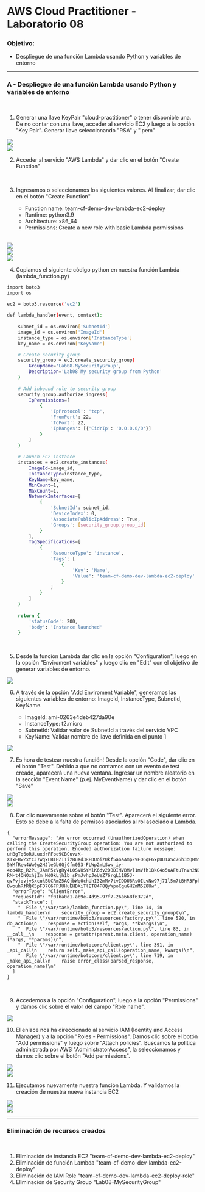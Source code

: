 # AWS Cloud Practitioner - Laboratorio 08

### Objetivo: 
* Despliegue de una función Lambda usando Python y variables de entorno

---

### A - Despliegue de una función Lambda usando Python y variables de entorno
<br>

1. Generar una llave KeyPair "cloud-practitioner" o tener disponible una. De no contar con una llave, acceder al servicio EC2 y luego a la opción "Key Pair". Generar llave seleccionando "RSA" y ".pem" 

<img src="images/lab08_04.jpg">
<br>

<img src="images/lab08_05.jpg">
<br>

2. Acceder al servicio "AWS Lambda" y dar clic en el botón "Create Function"

<br>

3. Ingresamos o seleccionamos los siguientes valores. Al finalizar, dar clic en el botón "Create Function"

    * Function name: team-cf-demo-dev-lambda-ec2-deploy
    * Runtime: python3.9
    * Architecture: x86_64
    * Permissions: Create a new role with basic Lambda permissions

<br>
<img src="images/lab08_01.jpg">
<br>

<img src="images/lab08_02.jpg">
<br>

<img src="images/lab08_03.jpg">
<br>

4. Copiamos el siguiente código python en nuestra función Lambda (lambda_function.py)

```bash
import boto3
import os
 
ec2 = boto3.resource('ec2')

def lambda_handler(event, context):
    
    subnet_id = os.environ['SubnetId']
    image_id = os.environ['ImageId']
    instance_type = os.environ['InstanceType']
    key_name = os.environ['KeyName']

    # Create security group
    security_group = ec2.create_security_group(
        GroupName='Lab08-MySecurityGroup',
        Description='Lab08 My security group from Python'
    )
    
    # Add inbound rule to security group
    security_group.authorize_ingress(
        IpPermissions=[
            {
                'IpProtocol': 'tcp',
                'FromPort': 22,
                'ToPort': 22,
                'IpRanges': [{'CidrIp': '0.0.0.0/0'}]
            }
        ]
    )
    
    # Launch EC2 instance
    instances = ec2.create_instances(
        ImageId=image_id,
        InstanceType=instance_type,
        KeyName=key_name,
        MinCount=1,
        MaxCount=1,
        NetworkInterfaces=[
            {
                'SubnetId': subnet_id,
                'DeviceIndex': 0,
                'AssociatePublicIpAddress': True,
                'Groups': [security_group.group_id]
            }
        ],
        TagSpecifications=[
            {
                'ResourceType': 'instance',
                'Tags': [
                    {
                        'Key': 'Name',
                        'Value': 'team-cf-demo-dev-lambda-ec2-deploy'
                    }
                ]
            }
        ]
    )
    
    return {
        'statusCode': 200,
        'body': 'Instance launched'
    }
```

<br>

5. Desde la función Lambda dar clic en la opción "Configuration", luego en la opción "Enviroment variables" y luego clic en "Edit" con el objetivo de generar variables de entorno.

<img src="images/lab08_06.jpg">
<br>

6. A través de la opción "Add Enviroment Variable", generamos las siguientes variables de entorno: ImageId, InstanceType, SubnetId, KeyName.

    * ImageId: ami-0263e4deb427da90e
    * InstanceType: t2.micro
    * SubnetId: Validar valor de SubnetId a través del servicio VPC
    * KeyName: Validar nombre de llave definida en el punto 1

<img src="images/lab08_07.jpg">
<br>

7. Es hora de testear nuestra función! Desde la opción "Code", dar clic en el botón "Test". Debido a que no contamos con un evento de test creado, aparecerá una nueva ventana. Ingresar un nombre aleatorio en la sección "Event Name" (p.ej. MyEventName) y dar clic en el botón "Save"

<img src="images/lab08_08.jpg">
<br>

<img src="images/lab08_09.jpg">
<br>

8. Dar clic nuevamente sobre el botón "Test". Aparecerá el siguiente error. Esto se debe a la falta de permisos asociados al rol asociado a Lambda.

```
{
  "errorMessage": "An error occurred (UnauthorizedOperation) when calling the CreateSecurityGroup operation: You are not authorized to perform this operation. Encoded authorization failure message: uHBgTq6oRULuxdrPFoe9CBCuvzK-XTxEBwZxtCJ7wqxLBIHZI1izBuXd3RFDUoizUkf5aoaAmpZ9EO6qE6xpUU1aSc76h3oQHmY9rTS_9mrKF4WQnN8jCc95hhK_dREhyC4dLaVzEWSikj78AURv10F2jY4YbLJMbgDjnrA_26Rbvv3mUgnZeu8kIlVKlaL_0BbCiBTd_ieBUC7DrUDxETbZ63Ub3GGxXRtaTRWypifnTf9IZZ9e-5YMfRew4Ww0g2HJleGb0QjCfm053-FLWp2mLSww_iy-4co4Rp_R2PL_JAmP5zVgRy4L0SVUSYMlK6dv2DBDIMVBMvl1mVfh1BkC4o5uAFtuTnVn2NOONqhhoz0uc8Rv-RM-t4ONOxhjIm_MdOkLjh1b_sPmJvhpJeUeZ76rgL11B5J-qvFvjqvjySxcukBUCRmZ5AQjbWq0chUhI32mMv7tvIDDU8RsOILvNw97j71l5m7tBHR3FpkTyTR6Uky6_W5MdYOlSVOy3_ItJRK-8wouhRfRQX5pFO7C6FPJUHuEHDXiTlET84P8QyWpoCguGHZmM5Z8Uw",
  "errorType": "ClientError",
  "requestId": "f01ba0d1-ab9e-4d95-97f7-26a668f6372d",
  "stackTrace": [
    "  File \"/var/task/lambda_function.py\", line 14, in lambda_handler\n    security_group = ec2.create_security_group(\n",
    "  File \"/var/runtime/boto3/resources/factory.py\", line 520, in do_action\n    response = action(self, *args, **kwargs)\n",
    "  File \"/var/runtime/boto3/resources/action.py\", line 83, in __call__\n    response = getattr(parent.meta.client, operation_name)(*args, **params)\n",
    "  File \"/var/runtime/botocore/client.py\", line 391, in _api_call\n    return self._make_api_call(operation_name, kwargs)\n",
    "  File \"/var/runtime/botocore/client.py\", line 719, in _make_api_call\n    raise error_class(parsed_response, operation_name)\n"
  ]
}
```

<br>

9. Accedemos a la opción "Configuration", luego a la opción "Permissions" y damos clic sobre el valor del campo "Role name". 

<img src="images/lab08_10.jpg">
<br>

10. El enlace nos ha direccionado al servicio IAM (Identity and Access Manager) y a la opción "Roles - Permissions". Damos clic sobre el botón "Add permissions" y luego sobre "Attach policies". Buscamos la política administrada por AWS "AdministratorAccess", la seleccionamos y damos clic sobre el botón "Add permissions".  

<img src="images/lab08_11.jpg">
<br>

<img src="images/lab08_12.jpg">
<br>

11. Ejecutamos nuevamente nuestra función Lambda. Y validamos la creación de nuestra nueva instancia EC2 

<img src="images/lab08_13.jpg">
<br>

<img src="images/lab08_14.jpg">
<br>

---

### Eliminación de recursos creados
<br>

1. Eliminación de instancia EC2 "team-cf-demo-dev-lambda-ec2-deploy"
2. Eliminación de función Lambda "team-cf-demo-dev-lambda-ec2-deploy"
3. Eliminación de IAM Role "team-cf-demo-dev-lambda-ec2-deploy-role"
4. Eliminación de Security Group "Lab08-MySecurityGroup"